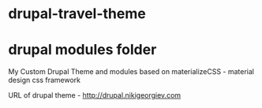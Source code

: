# drupal-travel-theme
# drupal modules folder

My Custom Drupal Theme and modules based on materializeCSS - material design css framework

URL of drupal theme - http://drupal.nikigeorgiev.com
